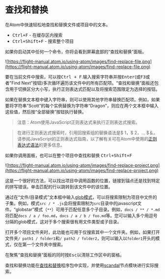 # 查找和替换

在Atom中快速轻松地查找和替换文件或项目中的文本。

* <kbd>Ctrl+F</kbd> - 在缓存区内搜索
* <kbd>Ctrl+Shift+F</kbd> - 搜索整个项目

如果你启动其中任何一个命令，你将会看到屏幕底部的“查找和替换”面板。

![https://flight-manual.atom.io/using-atom/images/find-replace-file.png](https://flight-manual.atom.io/using-atom/images/find-replace-file.png)

要在当前文件中搜索，可以按<kbd>Ctrl + F</kbd>.输入搜索字符串并按<kbd>Enter</kbd>(或<kbd>F3</kbd>或者"Find Next"按钮)多次循环遍历该文件中的所有匹配项。“查找和替换”面板还包含用于切换区分大小写，执行正则表达式匹配以及将搜索范围限定为选择的按钮。

如果在替换文本框中键入字符串，则可以使用其他字符串替换匹配项。例如，如果要将字符串“Scott”的每个实例替换为字符串“Dragon”，则应在两个文本框中输入这些值，然后按“全部替换”按钮执行替换。

> 注意：Atom使用JavaScript正则表达式来执行正则表达式搜索。

> 在进行正则表达式搜索时，引用回搜索组的替换语法是$ 1，$ 2，... $＆。请参阅JavaScript的正则表达式指南，以了解有关可在Atom中使用的[正则表达式语法](https://developer.mozilla.org/en-US/docs/Web/JavaScript/Guide/Regular_Expressions)的更多信息。

如果你调用面板，也可以在整个项目中查找和替换
<kbd>Ctrl+Shift+F</kbd>

![https://flight-manual.atom.io/using-atom/images/find-replace-project.png](https://flight-manual.atom.io/using-atom/images/find-replace-project.png)

这是一个很好的方法，可以找出项目中调用函数的位置，链接到锚点还是找到特定的拼写错误。单击匹配的行以跳转到该文件中的该位置。

通过在“文件/目录模式”文本框中输入[glob模式](https://en.wikipedia.org/wiki/Glob_%28programming%29)，可以将搜索限制为项目中文件的子集。例如，模式`src / * .js`会将搜索限制为`src`目录中的javascript文件。“globstar”模式（`**`）可用于匹配任意多个子目录。例如，`docs / ** / *.md`将匹配`docs / a / foo.md`，`docs / a / b / foo.md`等。您可以输入多个用逗号分隔的glob模式，这对于多个搜索很有用文件类型或子目录。

打开多个项目文件夹时，此功能也可用于仅搜索其中一个文件夹。例如，如果打开文件夹`/ p​​ath1 / folder1`和`/ path2 / folder2`，则可以输入以`folder1`开头的模式，仅在第一个文件夹中搜索。

在聚焦“查找和替换”面板的同时按<kbd>Esc</kbd>以清除工作区中的窗格。

查找和替换功能在[查找和替换](https://github.com/atom/find-and-replace)程序包中实现，并使用[scandal](https://github.com/atom/scandal)节点模块进行实际搜索。
